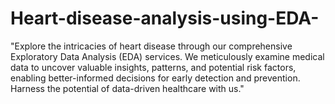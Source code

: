 # Heart-disease-analysis-using-EDA-
"Explore the intricacies of heart disease through our comprehensive Exploratory Data Analysis (EDA) services. We meticulously examine medical data to uncover valuable insights, patterns, and potential risk factors, enabling better-informed decisions for early detection and prevention. Harness the potential of data-driven healthcare with us."
